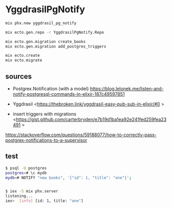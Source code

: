 # YggdrasilPgNotify

```bash
mix phx.new yggdrasil_pg_notify

mix ecto.gen.repo -r YggdrasilPgNotify.Repo

mix ecto.gen.migration create_books
mix ecto.gen.migration add_postgres_triggers

mix ecto.create
mix ecto.migrate

```

## sources

- Postgrex.Notification (with a model)
<https://blog.lelonek.me/listen-and-notify-postgresql-commands-in-elixir-187c49597851>

- Yggdrasil
<https://thebroken.link/yggdrasil-easy-pub-sub-in-elixir/#0 >

- insert triggers with migrations
<https://gist.github.com/carterbryden/e7b19d1ba1ea92e241fed259fea23491  >

<https://stackoverflow.com/questions/59188077/how-to-correctly-pass-postgrex-notifications-to-a-supervisor>

## test

```bash
$ psql -U postgres
postgres=# \c mydb
mydb=# NOTIFY "new books", '{"id": 1, "title": "one"}';


$ iex -S mix phx.server
listening...
iex>  [info] [id: 1, title: "one"]
```
